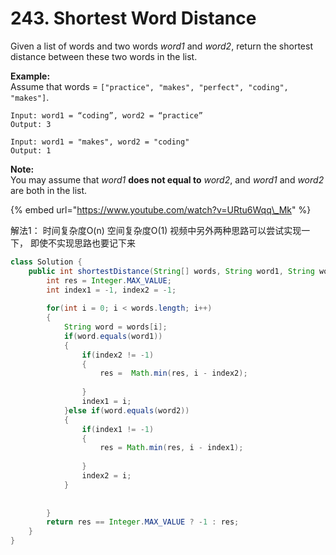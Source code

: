 # 243. Shortest Word Distance

Given a list of words and two words _word1_ and _word2_, return the shortest distance between these two words in the list.

**Example:**  
Assume that words = `["practice", "makes", "perfect", "coding", "makes"]`.

```text
Input: word1 = “coding”, word2 = “practice”
Output: 3
```

```text
Input: word1 = "makes", word2 = "coding"
Output: 1
```

**Note:**  
You may assume that _word1_ **does not equal to** _word2_, and _word1_ and _word2_ are both in the list.  


{% embed url="https://www.youtube.com/watch?v=URtu6Wqq\_Mk" %}

解法1： 时间复杂度O\(n\) 空间复杂度O\(1\) 视频中另外两种思路可以尝试实现一下， 即使不实现思路也要记下来

```java
class Solution {
    public int shortestDistance(String[] words, String word1, String word2) {
        int res = Integer.MAX_VALUE;
        int index1 = -1, index2 = -1;
        
        for(int i = 0; i < words.length; i++)
        {
            String word = words[i];
            if(word.equals(word1))
            {
                if(index2 != -1)
                {
                    res =  Math.min(res, i - index2);
                    
                }
                index1 = i;
            }else if(word.equals(word2))
            {
                if(index1 != -1)
                {
                    res = Math.min(res, i - index1);
                    
                }
                index2 = i;
            }
            
            
        }
        return res == Integer.MAX_VALUE ? -1 : res;
    }
}
```



